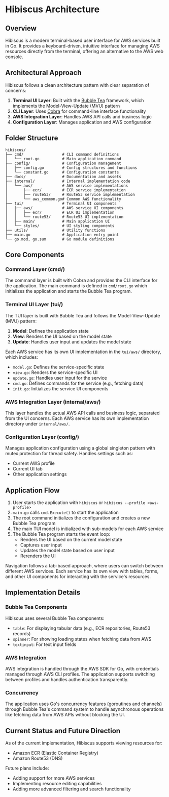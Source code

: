 # Hibiscus Architecture

## Overview

Hibiscus is a modern terminal-based user interface for AWS services built in Go. It provides a keyboard-driven, intuitive interface for managing AWS resources directly from the terminal, offering an alternative to the AWS web console.

## Architectural Approach

Hibiscus follows a clean architecture pattern with clear separation of concerns:

1. **Terminal UI Layer**: Built with the [Bubble Tea](https://github.com/charmbracelet/bubbletea) framework, which implements the Model-View-Update (MVU) pattern
2. **CLI Layer**: Uses [Cobra](https://github.com/spf13/cobra) for command-line interface functionality
3. **AWS Integration Layer**: Handles AWS API calls and business logic
4. **Configuration Layer**: Manages application and AWS configuration

## Folder Structure

```
hibiscus/
├── cmd/                 # CLI command definitions
│   └── root.go          # Main application command
├── config/              # Configuration management
│   ├── config.go        # Config structures and functions
│   └── constant.go      # Configuration constants
├── docs/                # Documentation and assets
├── internal/            # Internal implementation code
│   └── aws/             # AWS service implementations
│       ├── ecr/         # ECR service implementation
│       ├── route53/     # Route53 service implementation
│       └── aws_common.go# Common AWS functionality
├── tui/                 # Terminal UI components
│   ├── aws/             # AWS service UI components
│   │   ├── ecr/         # ECR UI implementation
│   │   └── route53/     # Route53 UI implementation
│   ├── main/            # Main application UI
│   └── styles/          # UI styling components
├── utils/               # Utility functions
├── main.go              # Application entry point
└── go.mod, go.sum       # Go module definitions
```

## Core Components

### Command Layer (cmd/)

The command layer is built with Cobra and provides the CLI interface for the application. The main command is defined in `cmd/root.go` which initializes the application and starts the Bubble Tea program.

### Terminal UI Layer (tui/)

The TUI layer is built with Bubble Tea and follows the Model-View-Update (MVU) pattern:

1. **Model**: Defines the application state
2. **View**: Renders the UI based on the model state
3. **Update**: Handles user input and updates the model state

Each AWS service has its own UI implementation in the `tui/aws/` directory, which includes:
- `model.go`: Defines the service-specific state
- `view.go`: Renders the service-specific UI
- `update.go`: Handles user input for the service
- `cmd.go`: Defines commands for the service (e.g., fetching data)
- `init.go`: Initializes the service UI components

### AWS Integration Layer (internal/aws/)

This layer handles the actual AWS API calls and business logic, separated from the UI concerns. Each AWS service has its own implementation directory under `internal/aws/`.

### Configuration Layer (config/)

Manages application configuration using a global singleton pattern with mutex protection for thread safety. Handles settings such as:
- Current AWS profile
- Current UI tab
- Other application settings

## Application Flow

1. User starts the application with `hibiscus` or `hibiscus --profile <aws-profile>`
2. `main.go` calls `cmd.Execute()` to start the application
3. The root command initializes the configuration and creates a new Bubble Tea program
4. The main TUI model is initialized with sub-models for each AWS service
5. The Bubble Tea program starts the event loop:
   - Renders the UI based on the current model state
   - Captures user input
   - Updates the model state based on user input
   - Rerenders the UI

Navigation follows a tab-based approach, where users can switch between different AWS services. Each service has its own view with tables, forms, and other UI components for interacting with the service's resources.

## Implementation Details

### Bubble Tea Components

Hibiscus uses several Bubble Tea components:
- `table`: For displaying tabular data (e.g., ECR repositories, Route53 records)
- `spinner`: For showing loading states when fetching data from AWS
- `textinput`: For text input fields

### AWS Integration

AWS integration is handled through the AWS SDK for Go, with credentials managed through AWS CLI profiles. The application supports switching between profiles and handles authentication transparently.

### Concurrency

The application uses Go's concurrency features (goroutines and channels) through Bubble Tea's command system to handle asynchronous operations like fetching data from AWS APIs without blocking the UI.

## Current Status and Future Direction

As of the current implementation, Hibiscus supports viewing resources for:
- Amazon ECR (Elastic Container Registry)
- Amazon Route53 (DNS)

Future plans include:
- Adding support for more AWS services
- Implementing resource editing capabilities
- Adding more advanced filtering and search functionality 